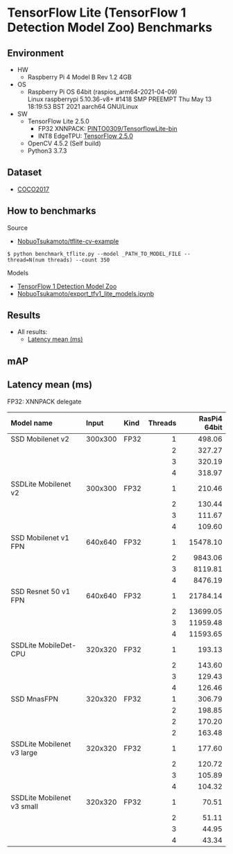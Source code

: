 # TensorFlow Lite (TensorFlow 1 Detection Model Zoo) Benchmarks

## Environment
    
- HW
  - Raspberry Pi 4 Model B Rev 1.2 4GB
- OS
  - Raspberry Pi OS 64bit (raspios_arm64-2021-04-09)  
    Linux raspberrypi 5.10.36-v8+ #1418 SMP PREEMPT Thu May 13 18:19:53 BST 2021 aarch64 GNU/Linux
- SW
  - TensorFlow Lite 2.5.0
    - FP32 XNNPACK: [PINTO0309/TensorflowLite-bin](https://github.com/PINTO0309/TensorflowLite-bin)
    - INT8 EdgeTPU: [TensorFlow 2.5.0](https://github.com/tensorflow/tensorflow/releases/tag/v2.5.0)
  - OpenCV 4.5.2 (Self build)
  - Python3 3.7.3

## Dataset
- [COCO2017](https://cocodataset.org/#home) 

## How to benchmarks
Source
- [NobuoTsukamoto/tflite-cv-example](https://github.com/NobuoTsukamoto/tflite-cv-example/)

```
$ python benchmark_tflite.py --model _PATH_TO_MODEL_FILE --thread=N(num threads) --count 350
```


Models
- [TensorFlow 1 Detection Model Zoo](https://github.com/tensorflow/models/blob/master/research/object_detection/g3doc/tf1_detection_zoo.md)
- [NobuoTsukamoto/export_tfv1_lite_models.ipynb](https://gist.github.com/NobuoTsukamoto/832905aa765f6faa16f53d6dddf61bd2)


## Results
- All results:
    - [Latency mean (ms)](./results/result_raspi4_64bit_latency.txt)

## mAP

## Latency mean (ms)

FP32: XNNPACK delegate

|Model name                 |Input  |Kind   |Threads|RasPi4 64bit|
|:--                        |:--    |:--    |--:    |--:         |
|SSD Mobilenet v2           |300x300|FP32   |      1|      498.06|
||||2|327.27|
||||3|320.19|
||||4|318.97|
|SSDLite Mobilenet v2       |300x300|FP32   |      1|      210.46|
||||2|130.44|
||||3|111.67|
||||4|109.60|
|SSD  Mobilenet v1 FPN      |640x640|FP32   |      1|    15478.10|
||||2|9843.06|
||||3|8119.81|
||||4|8476.19|
|SSD Resnet 50 v1 FPN       |640x640|FP32   |      1|    21784.14|
||||2|13699.05|
||||3|11959.48|
||||4|11593.65|
|SSDLite MobileDet-CPU      |320x320|FP32   |      1|      193.13|
||||2|143.60|
||||3|129.43|
||||4|126.46|
|SSD MnasFPN                |320x320|FP32   |      1|      306.79|
||||2|198.85|
||||2|170.20|
||||2|163.48|
|SSDLite Mobilenet v3 large |320x320|FP32|1|177.60|
||||2|120.72|
||||3|105.89|
||||4|104.32|
|SSDLite Mobilenet v3 small |320x320|FP32   |      1|       70.51|
||||2|51.11|
||||3|44.95|
||||4|43.34|
